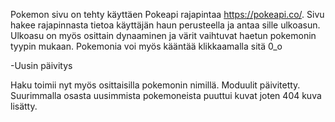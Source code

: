 Pokemon sivu on tehty käyttäen Pokeapi rajapintaa https://pokeapi.co/.
Sivu hakee rajapinnasta tietoa käyttäjän haun perusteella ja antaa sille ulkoasun.
Ulkoasu on myös osittain dynaaminen ja värit vaihtuvat haetun pokemonin tyypin mukaan.
Pokemonia voi myös kääntää klikkaamalla sitä 0_o

-Uusin päivitys

Haku toimii nyt myös osittaisilla pokemonin nimillä.
Moduulit päivitetty.
Suurimmalla osasta uusimmista pokemoneista puuttui kuvat joten 404 kuva lisätty.



